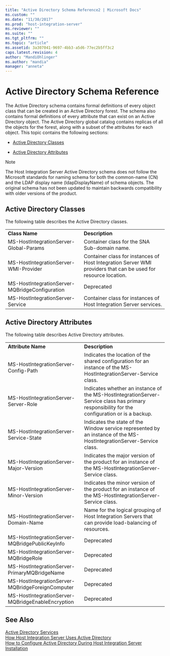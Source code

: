 ```yaml
---
title: "Active Directory Schema Reference2 | Microsoft Docs"
ms.custom: ""
ms.date: "11/30/2017"
ms.prod: "host-integration-server"
ms.reviewer: ""
ms.suite: ""
ms.tgt_pltfrm: ""
ms.topic: "article"
ms.assetid: 3a307041-9697-4bb3-a5d6-77ec2b5ff3c2
caps.latest.revision: 4
author: "MandiOhlinger"
ms.author: "mandia"
manager: "anneta"
---
```

# Active Directory Schema Reference
The Active Directory schema contains formal definitions of every object class that can be created in an Active Directory forest. The schema also contains formal definitions of every attribute that can exist on an Active Directory object. The Active Directory global catalog contains replicas of all the objects for the forest, along with a subset of the attributes for each object. This topic contains the following sections:  
  
-   [Active Directory Classes](../core/active-directory-schema-reference2.md#bkmk_ADClasses)  
  
-   [Active Directory Attributes](../core/active-directory-schema-reference2.md#bkmk_ADAttributes)  
  
> [!NOTE]
>  The Host Integration Server Active Directory schema does not follow the Microsoft standards for naming schema for both the common-name (CN) and the LDAP display name (ldapDisplayName) of schema objects. The original schema has not been updated to maintain backwards compatibility with older versions of the product.  
  
##  <a name="bkmk_ADClasses"></a> Active Directory Classes  
 The following table describes the Active Directory classes.  
  
|||  
|-|-|  
|**Class Name**|**Description**|  
|MS-HostIntegrationServer-Global-Params|Container class for the SNA Sub-domain name.|  
|MS-HostIntegrationServer-WMI-Provider|Container class for instances of Host Integration Server WMI providers that can be used for resource location.|  
|MS-HostIntegrationServer-MQBridgeConfiguration|Deprecated|  
|MS-HostIntegrationServer-Service|Container class for instances of Host Integration Server services.|  
  
##  <a name="bkmk_ADAttributes"></a> Active Directory Attributes  
 The following table describes Active Directory attributes.  
  
|||  
|-|-|  
|**Attribute Name**|**Description**|  
|MS-HostIntegrationServer-Config-Path|Indicates the location of the shared configuration for an instance of the MS-HostIntegrationServer-Service class.|  
|MS-HostIntegrationServer-Server-Role|Indicates whether an instance of the MS-HostIntegrationServer-Service class has primary responsibility for the configuration or is a backup.|  
|MS-HostIntegrationServer-Service-State|Indicates the state of the Window service represented by an instance of the MS-HostIntegrationServer-Service class.|  
|MS-HostIntegrationServer-Major-Version|Indicates the major version of the product for an instance of the MS-HostIntegrationServer-Service class.|  
|MS-HostIntegrationServer-Minor-Version|Indicates the minor version of the product for an instance of the MS-HostIntegrationServer-Service class.|  
|MS-HostIntegrationServer-Domain-Name|Name for the logical grouping of Host Integration Servers that can provide load-balancing of resources.|  
|MS-HostIntegrationServer-MQBridgePublicKeyInfo|Deprecated|  
|MS-HostIntegrationServer-MQBridgeRole|Deprecated|  
|MS-HostIntegrationServer-PrimaryMQBridgeName|Deprecated|  
|MS-HostIntegrationServer-MQBridgeForeignComputer|Deprecated|  
|MS-HostIntegrationServer-MQBridgeEnableEncryption|Deprecated|  
  
## See Also  
 [Active Directory Services](../core/active-directory-services2.md)   
 [How Host Integration Server Uses Active Directory](../core/how-host-integration-server-uses-active-directory2.md)   
 [How to Configure Active Directory During Host Integration Server Installation](../core/how-to-configure-active-directory-during-host-integration-server-installation1.md)